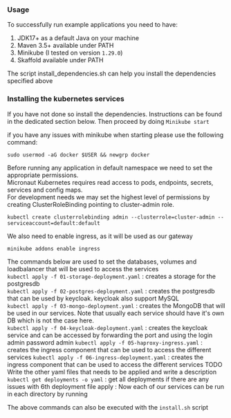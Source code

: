 ### Usage
To successfully run example applications you need to have:
1. JDK17+ as a default Java on your machine
2. Maven 3.5+ available under PATH
3. Minikube (I tested on version `1.29.0`)
4. Skaffold available under PATH

The script install_dependencies.sh can help you install the dependencies specified above 

### Installing the kubernetes services
If you have not done so install the dependencies. Instructions can be found in the dedicated section below.
Then proceed by doing `Minikube start`

if you have any issues with minikube when starting please use the following command:
```
sudo usermod -aG docker $USER && newgrp docker
```

Before running any application in default namespace we need to set the appropriate permissions.  
Micronaut Kubernetes requires read access to pods, endpoints, secrets, services and config maps.  
For development needs we may set the highest level of permissions by creating ClusterRoleBinding pointing to cluster-admin role.
```
kubectl create clusterrolebinding admin --clusterrole=cluster-admin --serviceaccount=default:default
```
We also need to enable ingress, as it will be used as our gateway
```
minikube addons enable ingress
```

The commands below are used to set the databases, volumes and loadbalancer that will be used to access the services  
`kubectl apply -f 01-storage-deployment.yaml` : creates a storage for the postgresdb  
`kubectl apply -f 02-postgres-deployment.yaml` : creates the postgresdb that can be used by keycloak. keycloak also support MySQL  
`kubectl apply -f 03-mongo-deployment.yaml` : creates the MongoDB that will be used in our services. Note that usually each service should have it's own DB which is not the case here.  
`kubectl apply -f 04-keycloak-deployment.yaml` : creates the keycloak service and can be accessed by forwarding the port and using the login admin password admin
`kubectl apply -f 05-haproxy-ingress.yaml` : creates the ingress component that can be used to access the different services
`kubectl apply -f 06-ingress-deployment.yaml` : creates the ingress component that can be used to access the different services
TODO Write the other yaml files that needs to be applied and write a description 
`kubectl get deployments -o yaml` : get all deployments
if there are any issues with 6th deployment file apply :
Now each of our services can be run in each directory by running

The above commands can also be executed with the `install.sh` script  